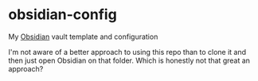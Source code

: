 # obsidian-config
My [Obsidian](https://obsidian.md/) vault template and configuration

I'm not aware of a better approach to using this repo than to clone it and then just open Obsidian on that folder. Which is honestly not that great an approach?
